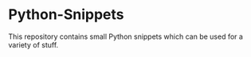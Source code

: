 # Python-Snippets

This repository contains small Python snippets which can be used for a variety of stuff.
